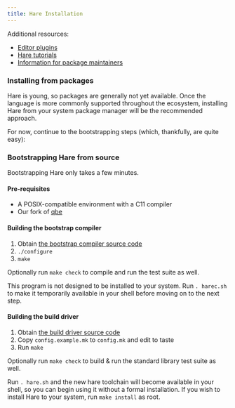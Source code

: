 ```yaml
---
title: Hare Installation
---
```


Additional resources:

- [Editor plugins](/editors)
- [Hare tutorials](/tutorials)
- [Information for package maintainers](/distributions)

### Installing from packages

Hare is young, so packages are generally not yet available. Once the language is
more commonly supported throughout the ecosystem, installing Hare from your
system package manager will be the recommended approach.

For now, continue to the bootstrapping steps (which, thankfully, are quite
easy):

### Bootstrapping Hare from source

Bootstrapping Hare only takes a few minutes.

#### Pre-requisites

- A POSIX-compatible environment with a C11 compiler
- Our fork of [qbe](https://git.sr.ht/~sircmpwn/qbe)

#### Building the bootstrap compiler

1. Obtain [the bootstrap compiler source code](https://git.sr.ht/~sircmpwn/harec)
2. `./configure`
3. `make`

Optionally run `make check` to compile and run the test suite as well.

This program is not designed to be installed to your system. Run `. harec.sh` to
make it temporarily available in your shell before moving on to the next step.

#### Building the build driver

1. Obtain [the build driver source code](https://git.sr.ht/~sircmpwn/hare)
2. Copy `config.example.mk` to `config.mk` and edit to taste
3. Run `make`

<!-- TODO: make stage-2 -->

Optionally run `make check` to build & run the standard library test suite as
well.

Run `. hare.sh` and the new hare toolchain will become available in your shell,
so you can begin using it without a formal installation. If you wish to install
Hare to your system, run `make install` as root.
